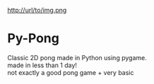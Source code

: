 [http://url/to/img.png](https://i.imgur.com/yQRRkxr.png)

# Py-Pong
Classic 2D pong made in Python using pygame.
<br>
made in less than 1 day!
<br>
not exactly a good pong game + very basic
